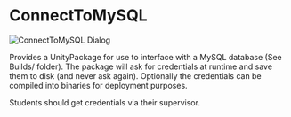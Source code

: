 # ConnectToMySQL
![ConnectToMySQL Dialog](https://raw.githubusercontent.com/med-material/ConnectToMySQL/master/connect-to-mysql-image.png)

Provides a UnityPackage for use to interface with a MySQL database (See Builds/ folder).
The package will ask for credentials at runtime and save them to disk (and never ask again).
Optionally the credentials can be compiled into binaries for deployment purposes.

Students should get credentials via their supervisor.
